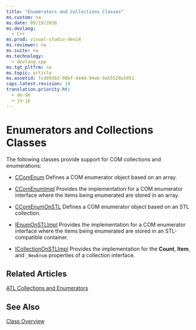 ```yaml
---
title: "Enumerators and Collections Classes"
ms.custom: na
ms.date: 09/19/2016
ms.devlang: 
  - C++
ms.prod: visual-studio-dev14
ms.reviewer: na
ms.suite: na
ms.technology: 
  - devlang-cpp
ms.tgt_pltfrm: na
ms.topic: article
ms.assetid: fcd093b2-98bf-444d-94ab-9a55520a5051
caps.latest.revision: 10
translation.priority.ht: 
  - de-de
  - ja-jp
---
```

# Enumerators and Collections Classes
The following classes provide support for COM collections and enumerations:  
  
-   [CComEnum](../vs140/CComEnum-Class.md) Defines a COM enumerator object based on an array.  
  
-   [CComEnumImpl](../vs140/CComEnumImpl-Class.md) Provides the implementation for a COM enumerator interface where the items being enumerated are stored in an array.  
  
-   [CComEnumOnSTL](../vs140/CComEnumOnSTL-Class.md) Defines a COM enumerator object based on an STL collection.  
  
-   [IEnumOnSTLImpl](../vs140/IEnumOnSTLImpl-Class.md) Provides the implementation for a COM enumerator interface where the items being enumerated are stored in an STL-compatible container.  
  
-   [ICollectionOnSTLImpl](../vs140/ICollectionOnSTLImpl-Class.md) Provides the implementation for the **Count**, **Item**, and `_NewEnum` properties of a collection interface.  
  
## Related Articles  
 [ATL Collections and Enumerators](../vs140/ATL-Collections-and-Enumerators.md)  
  
## See Also  
 [Class Overview](../vs140/ATL-Class-Overview.md)